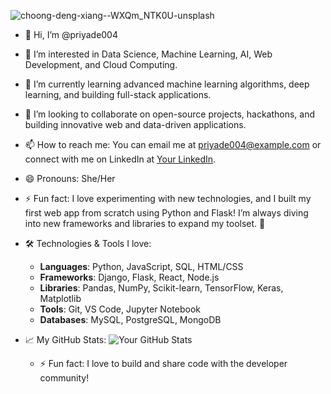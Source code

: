 ![choong-deng-xiang--WXQm_NTK0U-unsplash](https://github.com/user-attachments/assets/37afbab9-4808-4d81-a14c-bea03367fe6d)


- 👋 Hi, I’m @priyade004
- 👀 I’m interested in Data Science, Machine Learning, AI, Web Development, and Cloud Computing.
- 🌱 I’m currently learning advanced machine learning algorithms, deep learning, and building full-stack applications.
- 💞️ I’m looking to collaborate on open-source projects, hackathons, and building innovative web and data-driven applications.
- 📫 How to reach me: You can email me at priyade004@example.com or connect with me on LinkedIn at [Your LinkedIn](https://linkedin.com/in/priyade004).
- 😄 Pronouns: She/Her
- ⚡ Fun fact: I love experimenting with new technologies, and I built my first web app from scratch using Python and Flask! I’m always diving into new frameworks and libraries to expand my toolset. 🚀
- 🛠️ Technologies & Tools I love:
  - **Languages**: Python, JavaScript, SQL, HTML/CSS
  - **Frameworks**: Django, Flask, React, Node.js
  - **Libraries**: Pandas, NumPy, Scikit-learn, TensorFlow, Keras, Matplotlib
  - **Tools**: Git, VS Code, Jupyter Notebook
  - **Databases**: MySQL, PostgreSQL, MongoDB
- 📈 My GitHub Stats:
  ![Your GitHub Stats](https://github-readme-stats.vercel.app/api?username=priyade004&show_icons=true&count_private=true&theme=radical)
  
  - ⚡ Fun fact: I love to build and share code with the developer community!
